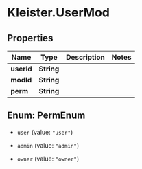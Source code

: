 # Kleister.UserMod

## Properties

Name | Type | Description | Notes
------------ | ------------- | ------------- | -------------
**userId** | **String** |  | 
**modId** | **String** |  | 
**perm** | **String** |  | 



## Enum: PermEnum


* `user` (value: `"user"`)

* `admin` (value: `"admin"`)

* `owner` (value: `"owner"`)




